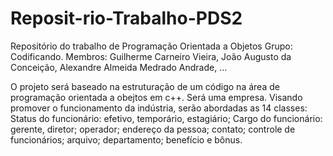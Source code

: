 # Reposit-rio-Trabalho-PDS2
Repositório do trabalho de Programação Orientada a Objetos
Grupo: Codificando.
Membros: Guilherme Carneiro Vieira, João Augusto da Conceição, Alexandre Almeida Medrado Andrade, ...

O projeto será baseado na estruturação de um código na área de programação orientada a obejtos em c++. Será uma empresa. Visando promover o funcionamento da indústria, serão abordadas as 14 classes: Status do funcionário: efetivo, temporário, estagiário; Cargo do funcionário: gerente, diretor; operador; endereço da pessoa; contato; controle de funcionários; arquivo; departamento; benefício e bônus.

